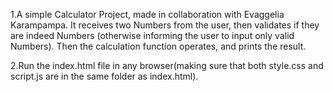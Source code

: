 
1.A simple Calculator Project, made in collaboration with Evaggelia Karampampa. It receives two Numbers from the user, then validates if they are indeed Numbers (otherwise informing the user to input only valid Numbers).
Then the calculation function operates, and prints the result.

2.Run the index.html file in any browser(making sure that both style.css and script.js are in the same folder as index.html).
